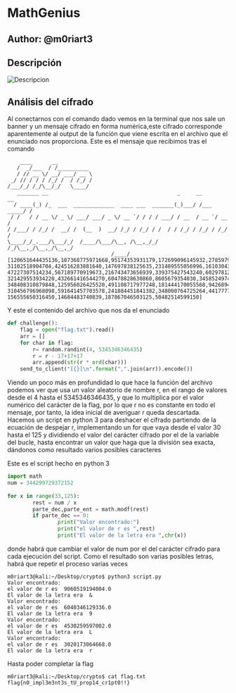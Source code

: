 # MathGenius
## Author: @m0riart3
## Descripción
![Descripcion]()

## Análisis del cifrado

Al conectarnos con el comando dado vemos en la terminal que nos sale un banner y un mensaje cifrado en forma numérica,este cifrado corresponde aparentemente al output de la función que viene escrita en el archivo que el enunciado nos proporciona.
Este es el mensaje que recibimos tras el comando

```
    ____      __
   /  _/___  / /__________
   / // __ \/ __/ ___/ __ \
 _/ // / / / /_/ /  / /_/ /
/___/_/ /_/\__/_/   \____/
   _______ __                                         _     __          __
  / ____(_) /_  ___  _____________  ____ ___  _______(_)___/ /___ _____/ /
 / /   / / __ \/ _ \/ ___/ ___/ _ \/ __ `/ / / / ___/ / __  / __ `/ __  /
/ /___/ / /_/ /  __/ /  (__  )  __/ /_/ / /_/ / /  / / /_/ / /_/ / /_/ /
\____/_/_.___/\___/_/  /____/\___/\__, /\__,_/_/  /_/\__,_/\__,_/\__,_/
                                 /____/                                   
[120651644435136,107368775971668,95174353931179,172699096145932,278597911474944,60875981196690,
31102518904704,424516283881640,147697838125635,231489555056996,161030438524592,613295596332,
47227307514234,567189770919673,216743473656939,339375427543240,602978122441184,179806744085448,
321429553934220,432661416544270,60478828630860,8605679354030,345852497435955,401335208303232,
348408310879848,125956026425520,491108717977248,181444170055568,94268944594760,337307532797240,
310456796968098,591641457703578,241884451841382,348000764725264,441777741821612,20568045400128,
156555650316450,14684483740839,187867046503125,50482514599150]
```
Y este el contenido del archivo que nos da el enunciado

```python
def challenge():
    flag = open("flag.txt").read()
    arr = []
    for char in flag:
        r= random.randint(4, 5345346346435)
        r = r - 17+17+17
        arr.append(str(r * ord(char)))
    send_to_client("[{}]\n".format(",".join(arr)).encode())
```
Viendo un poco más en profundidad lo que hace la función del archivo podemos ver que usa un valor aleatorio de nombre r, en el rango de valores desde el 4 hasta el 5345346346435, y que lo  multiplica por el valor numérico del carácter de la flag, por lo que r no es constante en todo el mensaje, por tanto, la idea inicial de averiguar r queda descartada. Hacemos un script en python 3 para deshacer el cifrado partiendo de la ecuación de despejar r, implementando un for que vaya desde el valor 30 hasta el 125 y dividiendo el valor del carácter cifrado por el de la variable del bucle, hasta encontrar un valor que haga que la división sea exacta, dándonos como resultado varios posibles caracteres

Este es el script hecho en python 3
```python
import math
num = 344299729372152                                                                                             
                                                                                                                  
for x in range(33,125):                                                                                           
        rest = num / x                                                                                            
        parte_dec,parte_ent = math.modf(rest)                                                                     
        if parte_dec == 0:                                                                                        
                print("Valor encontrado:")                                                                        
                print("el valor de r es ",rest)                                                                   
                print("El valor de la letra era ",chr(x))
```      
donde habrá que cambiar el valor de num por el del carácter cifrado para cada ejecución del script. Como el  resultado son varias posibles letras, habrá que repetir el proceso varias veces
```
m0riart3@kali:~/Desktop/crypto$ python3 script.py 
Valor encontrado:
el valor de r es  9060519194004.0
El valor de la letra era  &
Valor encontrado:
el valor de r es  6040346129336.0
El valor de la letra era  9
Valor encontrado:
el valor de r es  4530259597002.0
El valor de la letra era  L
Valor encontrado:
el valor de r es  3020173064668.0
El valor de la letra era  r
```
Hasta poder completar la flag 
```
m0riart3@kali:~/Desktop/crypto$ cat flag.txt 
flag{n0_impl3m3nt3s_tU_prop14_cr1pt0!!}
```
